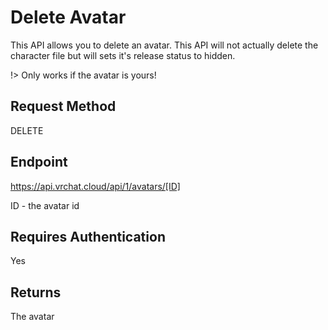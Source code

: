 # Delete Avatar

This API allows you to delete an avatar. This API will not actually delete the character file but will sets it's release status to hidden.

!> Only works if the avatar is yours!

## Request Method 
DELETE

## Endpoint
https://api.vrchat.cloud/api/1/avatars/[ID]

ID - the avatar id

## Requires Authentication
Yes

## Returns 
The avatar